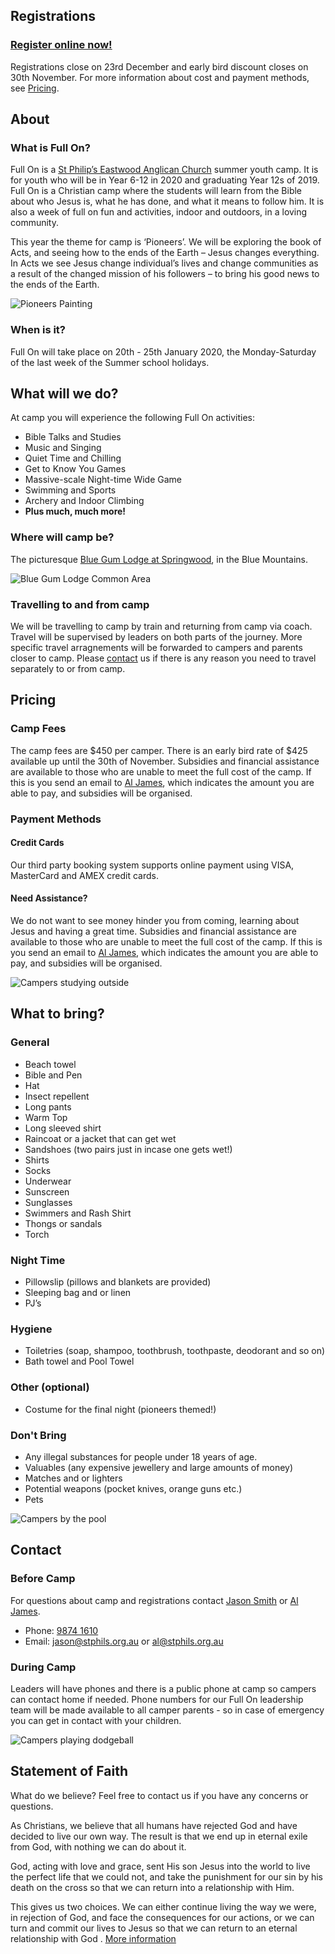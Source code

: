 ## Registrations

### [Register online now!](https://stphilseastwood.elvanto.com.au/form/83c70ff0-11e2-496a-999e-4d38cb120911)

Registrations close on 23rd December and early bird discount closes on 30th November. For more information about cost and payment methods, see [Pricing](/#pricing).

## About

### What is Full On?

Full On is a [St Philip’s Eastwood Anglican Church](http://en.stphils.org.au/) summer youth camp.
It is for youth who will be in Year 6-12 in 2020 and graduating Year 12s of 2019. Full On is a Christian camp where the students will learn from the Bible about who Jesus is, what he has done, and what it means to follow him. It is also a week of full on fun and activities, indoor and outdoors, in a loving community.

This year the theme for camp is ‘Pioneers’. We will be exploring the book of Acts, and seeing how to the ends of the Earth – Jesus changes everything. In Acts we see Jesus change individual’s lives and change communities as a result of the changed mission of his followers – to bring his good news to the ends of the Earth.

![Pioneers Painting](https://user-images.githubusercontent.com/48076776/67523224-f210fd00-f6f9-11e9-85e8-6abaad21b8de.jpg)

### When is it?

Full On will take place on 20th - 25th January 2020, the Monday-Saturday of the last week of the Summer school holidays.

## What will we do?

At camp you will experience the following Full On activities:

- Bible Talks and Studies
- Music and Singing
- Quiet Time and Chilling
- Get to Know You Games
- Massive-scale Night-time Wide Game
- Swimming and Sports
- Archery and Indoor Climbing
- **Plus much, much more!**

### Where will camp be?

The picturesque [Blue Gum Lodge at Springwood](http://www.youthworkscentres.net/blue-gum-lodge), in the Blue Mountains.

![Blue Gum Lodge Common Area](https://user-images.githubusercontent.com/48076776/67451108-3903e180-f66b-11e9-9486-3843987c5cd7.jpg)

### Travelling to and from camp

We will be travelling to camp by train and returning from camp via coach. Travel will be supervised by leaders on both parts of the journey. More specific travel arragnements will be forwarded to campers and parents closer to camp. Please [contact](/#contact) us if there is any reason you need to travel separately to or from camp.

## Pricing

### Camp Fees

The camp fees are $450 per camper. There is an early bird rate of $425 available up until the 30th of November. Subsidies and financial assistance are available to those who are unable to meet the full cost of the camp. If this is you send an email to [Al James](mailto:al@stphils.org.au), which indicates the amount you are able to pay, and subsidies will be organised.

### Payment Methods

#### Credit Cards

Our third party booking system supports online payment using VISA, MasterCard and AMEX credit cards.

#### Need Assistance?

We do not want to see money hinder you from coming, learning about Jesus and having a great time. Subsidies and financial assistance are available to those who are unable to meet the full cost of the camp. If this is you send an email to [Al James](mailto:al@stphils.org.au), which indicates the amount you are able to pay, and subsidies will be organised.

![Campers studying outside](https://user-images.githubusercontent.com/48076776/67524086-c5f67b80-f6fb-11e9-8eb0-819dff32e1da.jpg)

## What to bring?

### General

- Beach towel
- Bible and Pen
- Hat
- Insect repellent
- Long pants
- Warm Top
- Long sleeved shirt
- Raincoat or a jacket that can get wet
- Sandshoes (two pairs just in incase one gets wet!)
- Shirts
- Socks
- Underwear
- Sunscreen
- Sunglasses
- Swimmers and Rash Shirt
- Thongs or sandals
- Torch

### Night Time

- Pillowslip (pillows and blankets are provided)
- Sleeping bag and or linen
- PJ’s

### Hygiene

- Toiletries (soap, shampoo, toothbrush, toothpaste, deodorant and so on)
- Bath towel and Pool Towel

### Other (optional)

- Costume for the final night (pioneers themed!)

### Don't Bring

- Any illegal substances for people under 18 years of age.
- Valuables (any expensive jewellery and large amounts of money)
- Matches and or lighters
- Potential weapons (pocket knives, orange guns etc.)
- Pets

![Campers by the pool](https://user-images.githubusercontent.com/48076776/67524085-c55de500-f6fb-11e9-9255-070cfe2d5a06.jpg)

## Contact

### Before Camp

For questions about camp and registrations contact [Jason Smith](http://stphils.org.au/staff-team/) or [Al James](http://stphils.org.au/staff-team/).

- Phone: [9874 1610](tel:98741610)
- Email: [jason@stphils.org.au](mailto:jason@stphils.org.au) or [al@stphils.org.au](mailto:al@stphils.org.au)

### During Camp

Leaders will have phones and there is a public phone at camp so campers can contact home if needed.  Phone numbers for our Full On leadership team will be made available to all camper parents - so in case of emergency you can get in contact with your children.

![Campers playing dodgeball](https://user-images.githubusercontent.com/48076776/67524087-c5f67b80-f6fb-11e9-9d44-fc7e472f667d.jpg)

## Statement of Faith

What do we believe? Feel free to contact us if you have any concerns or questions.

As Christians, we believe that all humans have rejected God and have decided to live our own way. The result is that we end up in eternal exile from God, with nothing we can do about it.

God, acting with love and grace, sent His son Jesus into the world to live the perfect life that we could not, and take the punishment for our sin by his death on the cross so that we can return into a relationship with Him.

This gives us two choices. We can either continue living the way we were, in rejection of God, and face the consequences for our actions, or we can turn and commit our lives to Jesus so that we can return to an eternal relationship with God . [More information](http://twowaystolive.com/)
